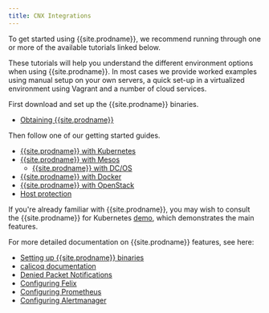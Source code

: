 ```yaml
---
title: CNX Integrations
---
```


To get started using {{site.prodname}}, we recommend running
through one or more of the available tutorials linked below.

These tutorials will help you understand the different environment options when
using {{site.prodname}}.  In most cases we provide worked examples using manual setup on
your own servers, a quick set-up in a virtualized environment using Vagrant and
a number of cloud services.

First download and set up the {{site.prodname}} binaries.
- [Obtaining {{site.prodname}}](essentials)

Then follow one of our getting started guides.
- [{{site.prodname}} with Kubernetes](kubernetes)
- [{{site.prodname}} with Mesos](mesos)
  - [{{site.prodname}} with DC/OS](mesos/installation/dc-os)
- [{{site.prodname}} with Docker](docker)
- [{{site.prodname}} with OpenStack](openstack)
- [Host protection](bare-metal/bare-metal)

If you're already familiar with {{site.prodname}}, you may wish to consult the
{{site.prodname}} for Kubernetes [demo](essentials/simple-policy-essentials), which
demonstrates the main features.

For more detailed documentation on {{site.prodname}} features, see here:
- [Setting up {{site.prodname}} binaries](essentials)
- [calicoq documentation]({{site.baseurl}}/{{page.version}}/reference/calicoq)
- [Denied Packet Notifications]({{site.baseurl}}/{{page.version}}/reference/essentials/policy-violations)
- [Configuring Felix]({{site.baseurl}}/{{page.version}}/reference/felix/configuration)
- [Configuring Prometheus]({{site.baseurl}}/{{page.version}}/usage/configuration/prometheus)
- [Configuring Alertmanager]({{site.baseurl}}/{{page.version}}/usage/configuration/alertmanager)
